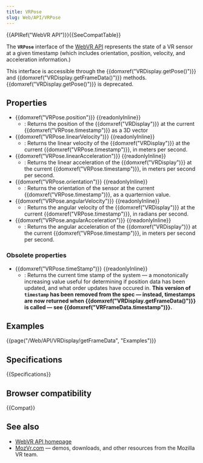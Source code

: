 ```yaml
---
title: VRPose
slug: Web/API/VRPose
---
```


{{APIRef("WebVR API")}}{{SeeCompatTable}}

The **`VRPose`** interface of the [WebVR API](/ru/docs/Web/API/WebVR_API) represents the state of a VR sensor at a given timestamp (which includes orientation, position, velocity, and acceleration information.)

This interface is accessible through the {{domxref("VRDisplay.getPose()")}} and {{domxref("VRDisplay.getFrameData()")}} methods. {{domxref("VRDisplay.getPose()")}} is deprecated.

## Properties

- {{domxref("VRPose.position")}} {{readonlyInline}}
  - : Returns the position of the {{domxref("VRDisplay")}} at the current {{domxref("VRPose.timestamp")}} as a 3D vector
- {{domxref("VRPose.linearVelocity")}} {{readonlyInline}}
  - : Returns the linear velocity of the {{domxref("VRDisplay")}} at the current {{domxref("VRPose.timestamp")}}, in meters per second.
- {{domxref("VRPose.linearAcceleration")}} {{readonlyInline}}
  - : Returns the linear acceleration of the {{domxref("VRDisplay")}} at the current {{domxref("VRPose.timestamp")}}, in meters per second per second.
- {{domxref("VRPose.orientation")}} {{readonlyInline}}
  - : Returns the orientation of the sensor at the current {{domxref("VRPose.timestamp")}}, as a quarternion value.
- {{domxref("VRPose.angularVelocity")}} {{readonlyInline}}
  - : Returns the angular velocity of the {{domxref("VRDisplay")}} at the current {{domxref("VRPose.timestamp")}}, in radians per second.
- {{domxref("VRPose.angularAcceleration")}} {{readonlyInline}}
  - : Returns the angular acceleration of the {{domxref("VRDisplay")}} at the current {{domxref("VRPose.timestamp")}}, in meters per second per second.

### Obsolete properties

- {{domxref("VRPose.timeStamp")}} {{readonlyInline}}
  - : Returns the current time stamp of the system — a monotonically increasing value useful for determining if position data has been updated, and what order updates have occured in. **This version of `timestamp` has been removed from the spec — instead, timestamps are now returned when {{domxref("VRDisplay.getFrameData()")}} is called — see {{domxref("VRFrameData.timestamp")}}.**

## Examples

{{page("/Web/API/VRDisplay/getFrameData", "Examples")}}

## Specifications

{{Specifications}}

## Browser compatibility

{{Compat}}

## See also

- [WebVR API homepage](/ru/docs/Web/API/WebVR_API)
- [MozVr.com](http://mozvr.com/) — demos, downloads, and other resources from the Mozilla VR team.
